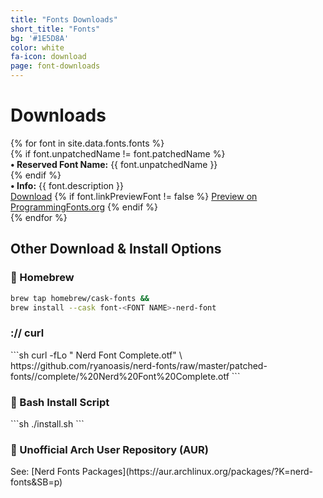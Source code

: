 ```yaml
---
title: "Fonts Downloads"
short_title: "Fonts"
bg: '#1E5D8A'
color: white
fa-icon: download
page: font-downloads
---
```


<h1 class="center">Downloads</h1>

<div class="d-flex flex-row flex-wrap align-items-stretch justify-content-betweeen justify-content-aroundd justify-content-center">
{% for font in site.data.fonts.fonts %}
  <div class="item">
      <a href="https://github.com/ryanoasis/nerd-fonts/releases/download/v{{ site.current_version }}/{{ font.unpatchedName }}.zip" class="font-preview" style="background-image: url('/assets/img/previews/{{ font.imagePreviewFont }}.svg')">
      </a>
      {% if font.unpatchedName != font.patchedName %}<div><strong>&bull; Reserved Font Name:</strong> {{ font.unpatchedName }}</div>{% endif %}
      <div><strong>&bull; Info:</strong> {{ font.description }}</div>
      <div class="nerd-font-buttons-wrapper">
        <a href="https://github.com/ryanoasis/nerd-fonts/releases/download/v{{ site.current_version }}/{{ font.unpatchedName }}.zip" class="inlineblock bg-green border-white text-white nerd-font-button nf-fa-download">Download</a>
        {% if font.linkPreviewFont != false %}
        <a href="https://www.programmingfonts.org/#{{ font.linkPreviewFont }}" target="_blank" alt="Full Preview of {{ font.patchedName }} on ProgrammingFonts.org" class="inlineblock bg-purple border-white text-white nerd-font-button nf-oct-link_external">Preview on ProgrammingFonts.org</a>
        {% endif %}
      </div>
  </div>
{% endfor %}
</div>

<div class="clear"></div>


<h2 class="center"> Other Download & Install Options </h2>

<h3 class="center"> <span></span> Homebrew </h3>

```sh
brew tap homebrew/cask-fonts &&
brew install --cask font-<FONT NAME>-nerd-font
```

<h3 class="center"> :// curl </h3>
<div markdown="1">
```sh
    curl -fLo "<FONT NAME> Nerd Font Complete.otf" \
    https://github.com/ryanoasis/nerd-fonts/raw/master/patched-fonts/<FONT_PATH>/complete/<FONT_NAME>%20Nerd%20Font%20Complete.otf
```
</div>
<h3 class="center"> <span></span> Bash Install Script </h3>
<div markdown="1">
```sh
./install.sh <FontName>
```
</div>
<h3 class="center"> <span></span> Unofficial Arch User Repository (AUR) </h3>
<div markdown="1" class="center">
See: [Nerd Fonts Packages](https://aur.archlinux.org/packages/?K=nerd-fonts&SB=p)
</div>
